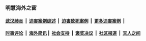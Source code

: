 
### 明慧海外之窗

####  [武汉肺炎](indexes/365.md?t=02261300) &nbsp;|&nbsp;  [迫害案例综述](indexes/328.md?t=02261300) &nbsp;|&nbsp; [迫害致死案例](indexes/277.md?t=02261300)  &nbsp;|&nbsp; [更多迫害案例](indexes/81.md?t=02261300)  &nbsp;|&nbsp; 
####  [时事评论](indexes/19.md?t=02261300) &nbsp;|&nbsp; [海外简讯](indexes/245.md?t=02261300)&nbsp;|&nbsp;  [社会支持](indexes/140.md?t=02261300) &nbsp;|&nbsp; [褒奖决议](indexes/282.md?t=02261300) &nbsp;|&nbsp; [社区报道](indexes/91.md?t=02261300)  &nbsp;|&nbsp; [天人之间](indexes/78.md?t=02261300) 

